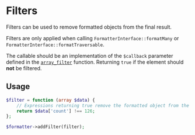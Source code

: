 # Filters

Filters can be used to remove formatted objects from the final result.

Filters are only applied when calling `FormatterInterface::formatMany` or `FormatterInterface::formatTraversable`.

The callable should be an implementation of the `$callback` parameter defined in the [`array_filter`](https://secure.php.net/manual/en/function.array-filter.php) function. Returning `true` if the element should **not** be filtered.

## Usage

```php
$filter = function (array $data) {
    // Expressions returning true remove the formatted object from the result.
    return $data['count'] !== 126;
};

$formatter->addFilter(filter);
```
